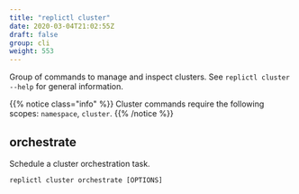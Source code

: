 ```yaml
---
title: "replictl cluster"
date: 2020-03-04T21:02:55Z
draft: false
group: cli
weight: 553
---
```


Group of commands to manage and inspect clusters.
See `replictl cluster --help` for general information.

{{% notice class="info" %}}
Cluster commands require the following scopes: `namespace`, `cluster`.
{{% /notice %}}

## orchestrate

Schedule a cluster orchestration task.

```text
replictl cluster orchestrate [OPTIONS]
```
